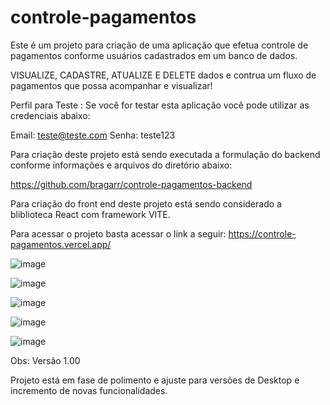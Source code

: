 # controle-pagamentos

Este é um projeto para criação de uma aplicação que efetua controle de pagamentos conforme usuários cadastrados em um banco de dados.

VISUALIZE, CADASTRE, ATUALIZE E DELETE dados e contrua um fluxo de pagamentos que possa acompanhar e visualizar!

Perfil para Teste :
Se você for testar esta aplicação você pode utilizar as credenciais abaixo:

Email: teste@teste.com
Senha: teste123

Para criação deste projeto está sendo executada a formulação do backend conforme informações e arquivos do diretório abaixo:

https://github.com/bragarr/controle-pagamentos-backend

Para criação do front end deste projeto está sendo considerado a bliblioteca React com framework VITE.

Para acessar o projeto basta acessar o link a seguir: https://controle-pagamentos.vercel.app/

![image](https://user-images.githubusercontent.com/108424896/210155622-22b0ecf2-da50-4101-a96d-136663bdcf17.png)

![image](https://user-images.githubusercontent.com/108424896/210155625-e2930372-82a8-4331-9118-f7864c0c1e47.png)

![image](https://user-images.githubusercontent.com/108424896/210155631-07bf11d4-d92d-4de0-9940-f31f956c051a.png)

![image](https://user-images.githubusercontent.com/108424896/210155638-4402f1c0-2c43-4e2f-9400-d11518b39487.png)

![image](https://user-images.githubusercontent.com/108424896/210155654-88be04f2-d76d-444a-ba6c-17a7fe3b5938.png)

Obs: Versão 1.00

Projeto está em fase de polimento e ajuste para versões de Desktop e incremento de novas funcionalidades.